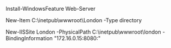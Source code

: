 Install-WindowsFeature Web-Server

New-Item C:\inetpub\wwwroot\London -Type directory

New-IISSite London -PhysicalPath C:\inetpub\wwwroot\london -BindingInformation "172.16.0.15:8080:"
